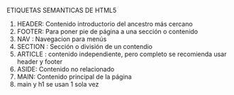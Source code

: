 ETIQUETAS SEMANTICAS DE HTML5

1. HEADER: Contenido introductorio del ancestro más cercano
2. FOOTER: Para poner pie de página a una sección o contenido
3. NAV : Navegacion para menús
4. SECTION : Sección o división de un contendio 
5. ARTICLE : contenido independiente, pero completo se recomienda usar header y footer
6. ASIDE: Contenido no relacionado
7. MAIN: Contenido principal de la página
8. main y h1 se usan 1 sola vez
